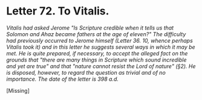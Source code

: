<h1>Letter 72. To Vitalis.</h1>

<p><i>Vitalis had asked Jerome "Is Scripture credible when it tells us that Solomon and Ahaz became fathers at the age of eleven?" The difficulty had previously occurred to Jerome himself (Letter 36. 10, whence perhaps Vitalis took it) and in this letter he suggests several ways in which it may be met. He is quite prepared, if necessary, to accept the alleged fact on the grounds that "there are many things in Scripture which sound incredible and yet are true" and that "nature cannot resist the Lord of nature" (&#167;2). He is disposed, however, to regard the question as trivial and of no importance. The date of the letter is 398 a.d.</i></p>

[Missing]